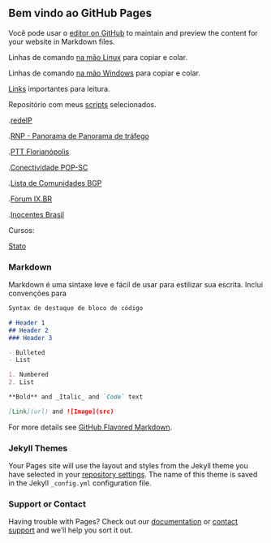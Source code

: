 
## Bem vindo ao GitHub Pages

Você pode usar o [editor on GitHub](https://github.com/ivandroconradi/ivandroconradi.github.io/edit/master/index.md) to maintain and preview the content for your website in Markdown files.

Linhas de comando [na mão Linux](https://github.com/ivandroconradi/ivandroconradi.github.io/blob/master/linhas-na-mao-linux) para copiar e colar.

Linhas de comando [na mão Windows](https://github.com/ivandroconradi/ivandroconradi.github.io/blob/master/linhas-na-mao-windows) para copiar e colar.

[Links](https://github.com/ivandroconradi/ivandroconradi.github.io/blob/master/links-importantes-para-leitura) importantes para leitura.

Repositório com meus [scripts](https://github.com/ivandroconradi/scripts) selecionados.

.[redeIP](https://www.pop-sc.rnp.br/publico/monitoramento.php)

.[RNP - Panorama de Panorama de tráfego](https://www.rnp.br/sistema-rnp/ferramentas/panorama-de-trafego)

.[PTT Florianópolis](https://www.pch.net/ixp/details/22)

.[Conectividade POP-SC](https://www.pop-sc.rnp.br/servicos/conectividade/)

.[Lista de Comunidades BGP](https://wiki.brasilpeeringforum.org/w/Lista_de_Communities_BGP)

.[Forum IX.BR](https://regional.forum.ix.br/)

.[Inocentes Brasil](https://www.innocencebrasil.org/)


Cursos:

[Stato](http://www.stato.blog.br/cursos/)

### Markdown

Markdown é uma sintaxe leve e fácil de usar para estilizar sua escrita. Inclui convenções para

```markdown
Syntax de destaque de bloco de código

# Header 1
## Header 2
### Header 3

- Bulleted
- List

1. Numbered
2. List

**Bold** and _Italic_ and `Code` text

[Link](url) and ![Image](src)
```

For more details see [GitHub Flavored Markdown](https://guides.github.com/features/mastering-markdown/).

### Jekyll Themes

Your Pages site will use the layout and styles from the Jekyll theme you have selected in your [repository settings](https://github.com/ivandroconradi/ivandroconradi.github.io/settings). The name of this theme is saved in the Jekyll `_config.yml` configuration file.

### Support or Contact

Having trouble with Pages? Check out our [documentation](https://help.github.com/categories/github-pages-basics/) or [contact support](https://github.com/contact) and we’ll help you sort it out.

